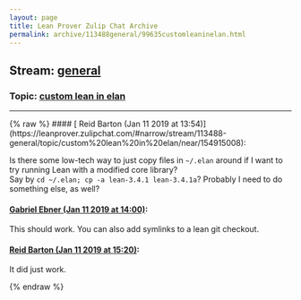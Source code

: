 ```yaml
---
layout: page
title: Lean Prover Zulip Chat Archive 
permalink: archive/113488general/99635customleaninelan.html
---
```


## Stream: [general](https://leanprover-community.github.io/archive/113488general/index.html)
### Topic: [custom lean in elan](https://leanprover-community.github.io/archive/113488general/99635customleaninelan.html)

---

<base href="https://leanprover.zulipchat.com">
{% raw %}
#### [ Reid Barton (Jan 11 2019 at 13:54)](https://leanprover.zulipchat.com/#narrow/stream/113488-general/topic/custom%20lean%20in%20elan/near/154915008):
<p>Is there some low-tech way to just copy files in <code>~/.elan</code> around if I want to try running Lean with a modified core library?<br>
Say by <code>cd ~/.elan; cp -a lean-3.4.1 lean-3.4.1a</code>? Probably I need to do something else, as well?</p>

#### [ Gabriel Ebner (Jan 11 2019 at 14:00)](https://leanprover.zulipchat.com/#narrow/stream/113488-general/topic/custom%20lean%20in%20elan/near/154915280):
<p>This should work.  You can also add symlinks to a lean git checkout.</p>

#### [ Reid Barton (Jan 11 2019 at 15:20)](https://leanprover.zulipchat.com/#narrow/stream/113488-general/topic/custom%20lean%20in%20elan/near/154919876):
<p>It did just work.</p>


{% endraw %}
